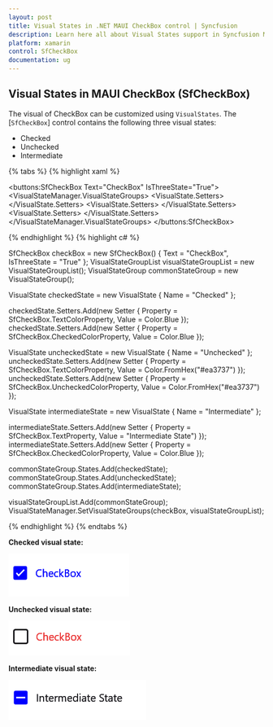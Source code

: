 ```yaml
---
layout: post
title: Visual States in .NET MAUI CheckBox control | Syncfusion
description: Learn here all about Visual States support in Syncfusion MAUI CheckBox (SfCheckBox) control and more.
platform: xamarin
control: SfCheckBox
documentation: ug
---
```


## Visual States in MAUI CheckBox (SfCheckBox)

The visual of CheckBox can be customized using `VisualStates`. The [`SfCheckBox`] control contains the following three visual states:

* Checked
* Unchecked
* Intermediate

{% tabs %}
{% highlight xaml %}

<buttons:SfCheckBox Text="CheckBox" IsThreeState="True">
    <VisualStateManager.VisualStateGroups>
        <VisualStateGroup x:Name="CommonStates">
            <VisualState x:Name="Checked">
                <VisualState.Setters>
                    <Setter Property="TextColor" Value="Blue"/>
                    <Setter Property="CheckedColor" Value="Blue"/>
                </VisualState.Setters>
            </VisualState>
            <VisualState x:Name="Unchecked">
                <VisualState.Setters>
                    <Setter Property="TextColor" Value="#ea3737"/>
                    <Setter Property="UncheckedColor" Value="#ea3737"/>
                </VisualState.Setters>
            </VisualState>
            <VisualState x:Name="Intermediate">
                <VisualState.Setters>
                    <Setter Property="CheckedColor" Value="Blue"/>
                    <Setter Property="Text" Value="Intermediate State"/>
                </VisualState.Setters>
            </VisualState>
        </VisualStateGroup>
    </VisualStateManager.VisualStateGroups>
</buttons:SfCheckBox>

{% endhighlight %}
{% highlight c# %}

SfCheckBox checkBox = new SfCheckBox() { Text = "CheckBox", IsThreeState = "True" };
VisualStateGroupList visualStateGroupList = new VisualStateGroupList();
VisualStateGroup commonStateGroup = new VisualStateGroup();

VisualState checkedState = new VisualState
{
    Name = "Checked"
};

checkedState.Setters.Add(new Setter { Property = SfCheckBox.TextColorProperty, Value = Color.Blue });
checkedState.Setters.Add(new Setter { Property = SfCheckBox.CheckedColorProperty, Value = Color.Blue });

VisualState uncheckedState = new VisualState
{
    Name = "Unchecked"
};
uncheckedState.Setters.Add(new Setter { Property = SfCheckBox.TextColorProperty, Value = Color.FromHex("#ea3737") });
uncheckedState.Setters.Add(new Setter { Property = SfCheckBox.UncheckedColorProperty, Value = Color.FromHex("#ea3737") });

VisualState intermediateState = new VisualState
{
    Name = "Intermediate"
};

intermediateState.Setters.Add(new Setter { Property = SfCheckBox.TextProperty, Value = "Intermediate State") });
intermediateState.Setters.Add(new Setter { Property = SfCheckBox.CheckedColorProperty, Value = Color.Blue });

commonStateGroup.States.Add(checkedState);
commonStateGroup.States.Add(uncheckedState);
commonStateGroup.States.Add(intermediateState);

visualStateGroupList.Add(commonStateGroup);
VisualStateManager.SetVisualStateGroups(checkBox, visualStateGroupList);

{% endhighlight %}
{% endtabs %}

**Checked visual state:**

![.NET MAUI CheckBox](Images/VisualStates/checkedstate.png)

**Unchecked visual state:**

![.NET MAUI CheckBox](Images/VisualStates/uncheckedstate.png)

**Intermediate visual state:**

![.NET MAUI CheckBox](Images/VisualStates/intermediatestate.png)

